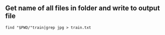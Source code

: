 ## Get name of all files in folder and write to output file
```
find "$PWD/"train|grep jpg > train.txt
```